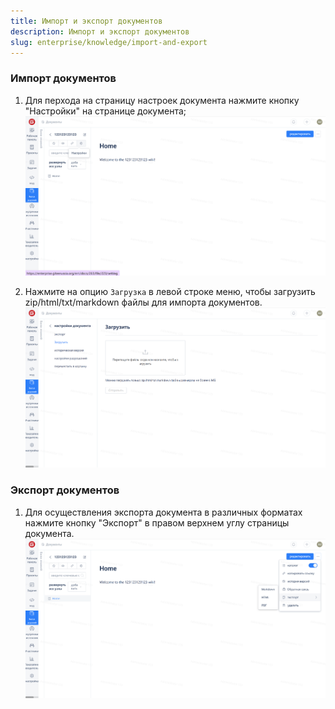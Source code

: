 ```yaml
---
title: Импорт и экспорт документов
description: Импорт и экспорт документов
slug: enterprise/knowledge/import-and-export
---
```

### Импорт документов 

1. Для перхода на страницу настроек документа нажмите кнопку "Настройки" на странице документа;
![Описание изображения](assets/image301.png)

2. Нажмите на опцию `Загрузка` в левой строке меню, чтобы загрузить zip/html/txt/markdown файлы для импорта документов.
![Описание изображения](assets/image302.png)

### Экспорт документов

1. Для осуществления экспорта документа в различных форматах нажмите кнопку "Экспорт" в правом верхнем углу страницы документа.
![Описание изображения](assets/image303.png)